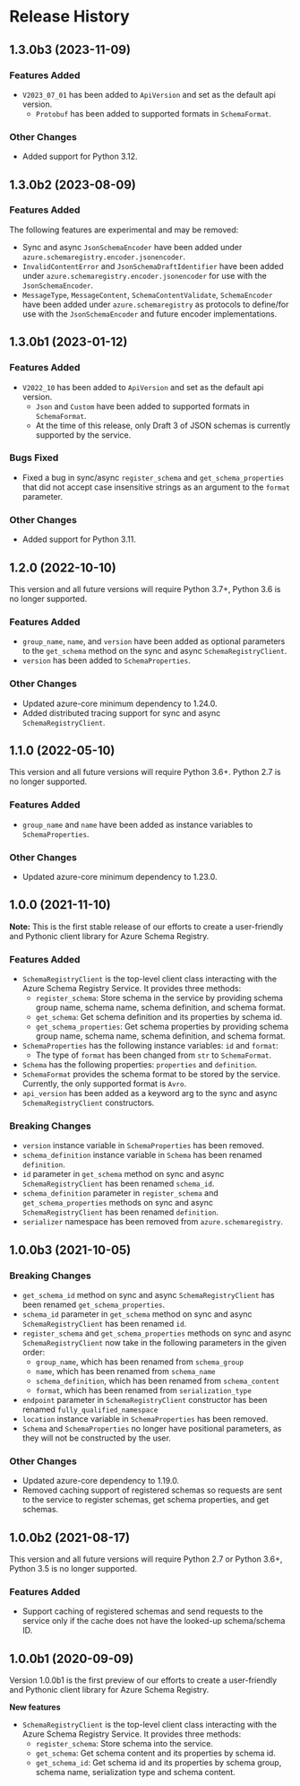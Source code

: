 # Release History

## 1.3.0b3 (2023-11-09)

### Features Added

- `V2023_07_01` has been added to `ApiVersion` and set as the default api version.
  - `Protobuf` has been added to supported formats in `SchemaFormat`.

### Other Changes

- Added support for Python 3.12.

## 1.3.0b2 (2023-08-09)

### Features Added

The following features are experimental and may be removed:

- Sync and async `JsonSchemaEncoder` have been added under `azure.schemaregistry.encoder.jsonencoder`.
- `InvalidContentError` and `JsonSchemaDraftIdentifier` have been added under `azure.schemaregistry.encoder.jsonencoder` for use with the `JsonSchemaEncoder`.
- `MessageType`, `MessageContent`, `SchemaContentValidate`, `SchemaEncoder` have been added under `azure.schemaregistry` as protocols to define/for use with the `JsonSchemaEncoder` and future encoder implementations.

## 1.3.0b1 (2023-01-12)

### Features Added

- `V2022_10` has been added to `ApiVersion` and set as the default api version.
  - `Json` and `Custom` have been added to supported formats in `SchemaFormat`.
  - At the time of this release, only Draft 3 of JSON schemas is currently supported by the service.

### Bugs Fixed

- Fixed a bug in sync/async `register_schema` and `get_schema_properties` that did not accept case insensitive strings as an argument to the `format` parameter.

### Other Changes

- Added support for Python 3.11.

## 1.2.0 (2022-10-10)

This version and all future versions will require Python 3.7+, Python 3.6 is no longer supported.

### Features Added

- `group_name`, `name`, and `version` have been added as optional parameters to the `get_schema` method on the sync and async `SchemaRegistryClient`.
- `version` has been added to `SchemaProperties`.

### Other Changes

- Updated azure-core minimum dependency to 1.24.0.
- Added distributed tracing support for sync and async `SchemaRegistryClient`.

## 1.1.0 (2022-05-10)

This version and all future versions will require Python 3.6+. Python 2.7 is no longer supported.

### Features Added

- `group_name` and `name` have been added as instance variables to `SchemaProperties`.

### Other Changes

- Updated azure-core minimum dependency to 1.23.0.

## 1.0.0 (2021-11-10)

**Note:** This is the first stable release of our efforts to create a user-friendly and Pythonic client library for Azure Schema Registry.

### Features Added

- `SchemaRegistryClient` is the top-level client class interacting with the Azure Schema Registry Service. It provides three methods:
  - `register_schema`: Store schema in the service by providing schema group name, schema name, schema definition, and schema format.
  - `get_schema`: Get schema definition and its properties by schema id.
  - `get_schema_properties`: Get schema properties by providing schema group name, schema name, schema definition, and schema format.
- `SchemaProperties` has the following instance variables: `id` and `format`:
  - The type of `format` has been changed from `str` to `SchemaFormat`.
- `Schema` has the following properties: `properties` and `definition`.
- `SchemaFormat` provides the schema format to be stored by the service. Currently, the only supported format is `Avro`.
- `api_version` has been added as a keyword arg to the sync and async `SchemaRegistryClient` constructors.

### Breaking Changes

- `version` instance variable in `SchemaProperties` has been removed.  
- `schema_definition` instance variable in `Schema` has been renamed `definition`.
- `id` parameter in `get_schema` method on sync and async `SchemaRegistryClient` has been renamed `schema_id`.
- `schema_definition` parameter in `register_schema` and `get_schema_properties` methods on sync and async `SchemaRegistryClient` has been renamed `definition`.
- `serializer` namespace has been removed from `azure.schemaregistry`.

## 1.0.0b3 (2021-10-05)

### Breaking Changes

- `get_schema_id` method on sync and async `SchemaRegistryClient` has been renamed `get_schema_properties`.
- `schema_id` parameter in `get_schema` method on sync and async `SchemaRegistryClient` has been renamed `id`.
- `register_schema` and `get_schema_properties` methods on sync and async `SchemaRegistryClient` now take in the following parameters in the given order:
  - `group_name`, which has been renamed from `schema_group`
  - `name`, which has been renamed from `schema_name`
  - `schema_definition`, which has been renamed from `schema_content`
  - `format`, which has been renamed from `serialization_type`
- `endpoint` parameter in `SchemaRegistryClient` constructor has been renamed `fully_qualified_namespace`
- `location` instance variable in `SchemaProperties` has been removed.
- `Schema` and `SchemaProperties` no longer have positional parameters, as they will not be constructed by the user.

### Other Changes

- Updated azure-core dependency to 1.19.0.
- Removed caching support of registered schemas so requests are sent to the service to register schemas, get schema properties, and get schemas.

## 1.0.0b2 (2021-08-17)

This version and all future versions will require Python 2.7 or Python 3.6+, Python 3.5 is no longer supported.

### Features Added

- Support caching of registered schemas and send requests to the service only if the cache does not have the looked-up schema/schema ID.

## 1.0.0b1 (2020-09-09)

Version 1.0.0b1 is the first preview of our efforts to create a user-friendly and Pythonic client library for Azure Schema Registry.

**New features**

- `SchemaRegistryClient` is the top-level client class interacting with the Azure Schema Registry Service. It provides three methods:
  - `register_schema`: Store schema into the service.
  - `get_schema`: Get schema content and its properties by schema id.
  - `get_schema_id`: Get schema id and its properties by schema group, schema name, serialization type and schema content.
